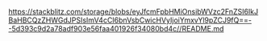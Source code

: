 https://stackblitz.com/storage/blobs/eyJfcmFpbHMiOnsibWVzc2FnZSI6IkJBaHBCQzZHWGdJPSIsImV4cCI6bnVsbCwicHVyIjoiYmxvYl9pZCJ9fQ==--5d393c9d2a78adf903e56faa401926f34080bd4c//README.md